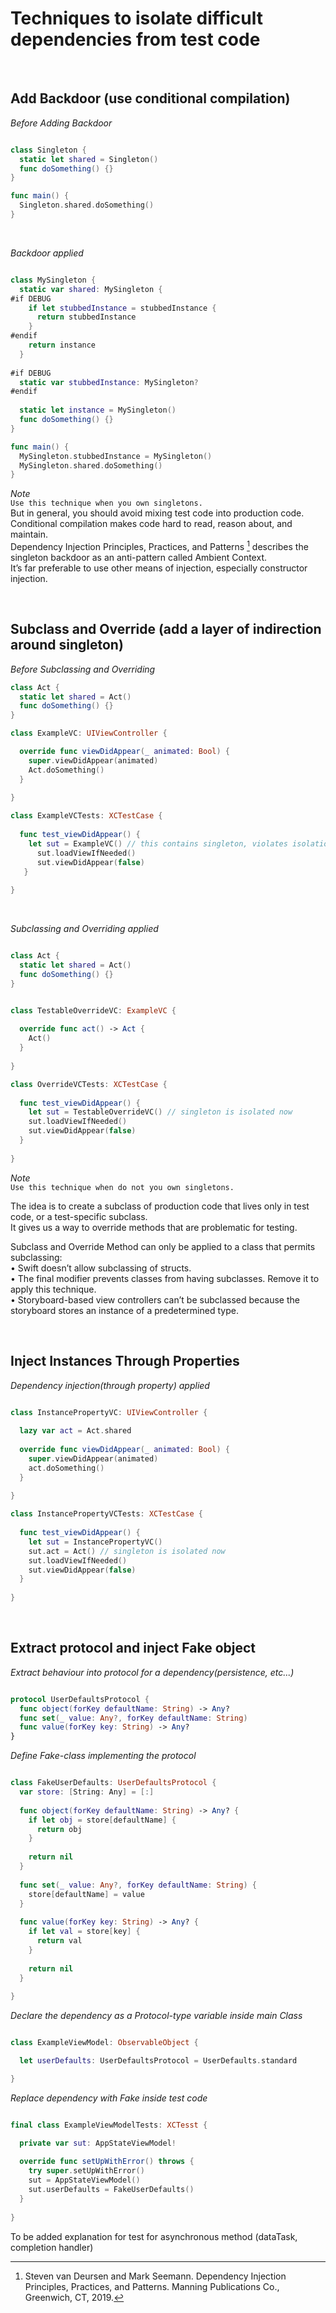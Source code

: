 # Techniques to isolate difficult dependencies from test code

<br>

## Add Backdoor (use conditional compilation)

*Before Adding Backdoor*
```swift

class Singleton {
  static let shared = Singleton()
  func doSomething() {}	
}

func main() {
  Singleton.shared.doSomething()
}

```

<br>

*Backdoor applied*
```swift

class MySingleton {
  static var shared: MySingleton {
#if DEBUG
    if let stubbedInstance = stubbedInstance {
      return stubbedInstance
    }
#endif
    return instance
  }
	
#if DEBUG
  static var stubbedInstance: MySingleton?
#endif
  
  static let instance = MySingleton()
  func doSomething() {}
}

func main() {
  MySingleton.stubbedInstance = MySingleton()
  MySingleton.shared.doSomething()
}

```


*Note*  
`Use this technique when you own singletons.`  
But in general, you should avoid mixing test code into production code.  
Conditional compilation makes code hard to read, reason about, and maintain.  
Dependency Injection Principles, Practices, and Patterns [^1] describes the singleton backdoor as an anti-pattern called Ambient Context.  
It’s far preferable to use other means of injection, especially constructor injection.  

<br>

## Subclass and Override (add a layer of indirection around singleton)

*Before Subclassing and Overriding*
```swift
class Act {
  static let shared = Act()
  func doSomething() {}
}

class ExampleVC: UIViewController {

  override func viewDidAppear(_ animated: Bool) {
    super.viewDidAppear(animated)
    Act.doSomething()
  }
  
}

class ExampleVCTests: XCTestCase {
  
  func test_viewDidAppear() {
    let sut = ExampleVC() // this contains singleton, violates isolation principle
      sut.loadViewIfNeeded()
      sut.viewDidAppear(false)
   }
    
}
```
<br>

*Subclassing and Overriding applied*
```swift

class Act {
  static let shared = Act()
  func doSomething() {}
}


class TestableOverrideVC: ExampleVC {
  
  override func act() -> Act {
    Act()
  }
	
}

class OverrideVCTests: XCTestCase {
  
  func test_viewDidAppear() {
    let sut = TestableOverrideVC() // singleton is isolated now
    sut.loadViewIfNeeded()
    sut.viewDidAppear(false)
  }
	
}

```

*Note*  
`Use this technique when do not you own singletons.`  

The idea is to create a subclass of production code that lives only in test code, or a test-specific subclass.  
It gives us a way to override methods that are problematic for testing.

Subclass and Override Method can only be applied to a class that permits subclassing:  
• Swift doesn’t allow subclassing of structs.  
• The final modifier prevents classes from having subclasses. Remove it to apply this technique.  
• Storyboard-based view controllers can’t be subclassed because the storyboard stores an instance of a predetermined type.  

<br>

## Inject Instances Through Properties

*Dependency injection(through property) applied*
```swift

class InstancePropertyVC: UIViewController {
  
  lazy var act = Act.shared
  
  override func viewDidAppear(_ animated: Bool) {
    super.viewDidAppear(animated)
    act.doSomething()
  }
	
}

class InstancePropertyVCTests: XCTestCase {
  
  func test_viewDidAppear() {
    let sut = InstancePropertyVC()
    sut.act = Act() // singleton is isolated now
    sut.loadViewIfNeeded()
    sut.viewDidAppear(false)
  }
	
}

```

<br>

## Extract protocol and inject Fake object

*Extract behaviour into protocol for a dependency(persistence, etc...)*
```swift

protocol UserDefaultsProtocol {
  func object(forKey defaultName: String) -> Any?
  func set(_ value: Any?, forKey defaultName: String)
  func value(forKey key: String) -> Any?
}

```

*Define Fake-class implementing the protocol*
```swift

class FakeUserDefaults: UserDefaultsProtocol {
  var store: [String: Any] = [:]
  
  func object(forKey defaultName: String) -> Any? {
    if let obj = store[defaultName] {
      return obj
    }
    
    return nil
  }
  
  func set(_ value: Any?, forKey defaultName: String) {
    store[defaultName] = value
  }
  
  func value(forKey key: String) -> Any? {
    if let val = store[key] {
      return val
    }
    
    return nil
  }
	
}

```

*Declare the dependency as a Protocol-type variable inside main Class*
```swift

class ExampleViewModel: ObservableObject {

  let userDefaults: UserDefaultsProtocol = UserDefaults.standard

}

```

*Replace dependency with Fake inside test code*
```swift

final class ExampleViewModelTests: XCTesst {

  private var sut: AppStateViewModel!
  
  override func setUpWithError() throws {
    try super.setUpWithError()
    sut = AppStateViewModel()
    sut.userDefaults = FakeUserDefaults()
  }
  
}

```

To be added
explanation for test for asynchronous method (dataTask, completion handler)

[^1]: Steven van Deursen and Mark Seemann. Dependency Injection Principles, Practices, and Patterns. Manning Publications Co., Greenwich, CT, 2019.
